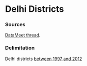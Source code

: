 # Delhi Districts

### Sources
[DataMeet thread](https://groups.google.com/forum/#!topic/datameet/_5kMRNbwnXM).

### Delimitation
Delhi districts [between 1997 and 2012](https://en.wikipedia.org/wiki/List_of_districts_of_Delhi#Old_List_of_Districts_in_National_Capital_Territory_of_Delhi)